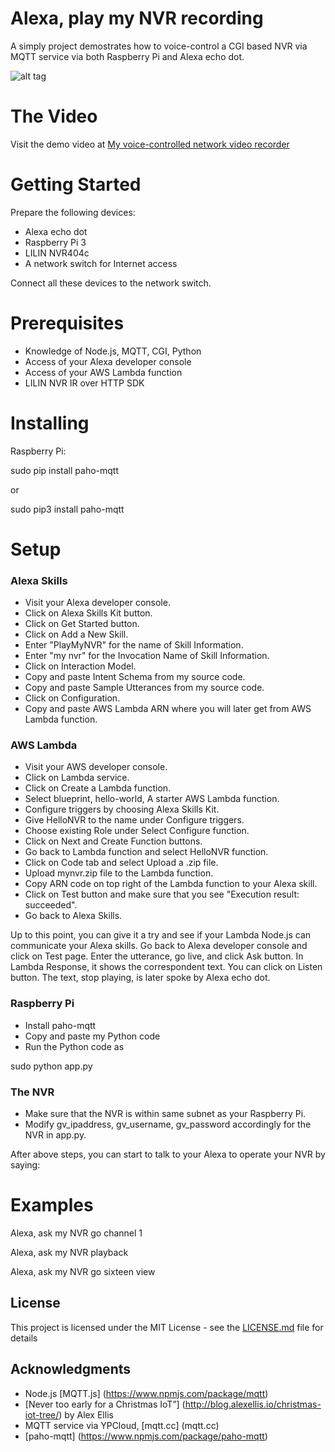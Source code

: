 # Alexa, play my NVR recording

A simply project demostrates how to voice-control a CGI based NVR via MQTT service via both Raspberry Pi and Alexa echo dot.

![alt tag](https://github.com/chihkanghu/My-Alexa-NVR/blob/master/thesystem.png?raw=true)

# The Video
Visit the demo video at 
[My voice-controlled network video recorder](https://www.youtube.com/watch?v=eVELFj-NKZg)

# Getting Started
Prepare the following devices:

* Alexa echo dot
* Raspberry Pi 3
* LILIN NVR404c
* A network switch for Internet access

Connect all these devices to the network switch.

# Prerequisites

* Knowledge of Node.js, MQTT, CGI, Python
* Access of your Alexa developer console
* Access of your AWS Lambda function
* LILIN NVR IR over HTTP SDK

# Installing

Raspberry Pi:

sudo pip install paho-mqtt

or 

sudo pip3 install paho-mqtt


# Setup
### Alexa Skills
* Visit your Alexa developer console.
* Click on Alexa Skills Kit button.
* Click on Get Started button.
* Click on Add a New Skill.
* Enter "PlayMyNVR" for the name of Skill Information. 
* Enter "my nvr" for the Invocation Name of Skill Information.
* Click on Interaction Model.
* Copy and paste Intent Schema from my source code.
* Copy and paste Sample Utterances from my source code.
* Click on Configuration.
* Copy and paste AWS Lambda ARN where you will later get from AWS Lambda function.

### AWS Lambda
* Visit your AWS developer console.
* Click on Lambda service.
* Click on Create a Lambda function.
* Select blueprint, hello-world, A starter AWS Lambda function.
* Configure triggers by choosing Alexa Skills Kit.
* Give HelloNVR to the name under Configure triggers.
* Choose existing Role under Select Configure function.
* Click on Next and Create Function buttons.
* Go back to Lambda function and select HelloNVR function.
* Click on Code tab and select Upload a .zip file.
* Upload mynvr.zip file to the Lambda function.
* Copy ARN code on top right of the Lambda function to your Alexa skill.
* Click on Test button and make sure that you see "Execution result: succeeded".
* Go back to Alexa Skills.

Up to this point, you can give it a try and see if your Lambda Node.js can communicate your Alexa skills.  Go back to Alexa developer console and click on Test page.  Enter the utterance, go live, and click Ask button.  In Lambda Response, it shows the correspondent text.  You can click on Listen button.  The text, stop playing, is later spoke by Alexa echo dot.  

### Raspberry Pi
* Install paho-mqtt
* Copy and paste my Python code
* Run the Python code as 

sudo python app.py

### The NVR
* Make sure that the NVR is within same subnet as your Raspberry Pi.
* Modify gv_ipaddress, gv_username, gv_password accordingly for the NVR in app.py.

After above steps, you can start to talk to your Alexa to operate your NVR by saying:

# Examples

Alexa, ask my NVR go channel 1

Alexa, ask my NVR playback

Alexa, ask my NVR go sixteen view


## License

This project is licensed under the MIT License - see the [LICENSE.md](LICENSE.md) file for details

## Acknowledgments

* Node.js [MQTT.js] (https://www.npmjs.com/package/mqtt)
* [Never too early for a Christmas IoT”] (http://blog.alexellis.io/christmas-iot-tree/) by Alex Ellis 
* MQTT service via YPCloud, [mqtt.cc] (mqtt.cc)
* [paho-mqtt] (https://www.npmjs.com/package/paho-mqtt)
